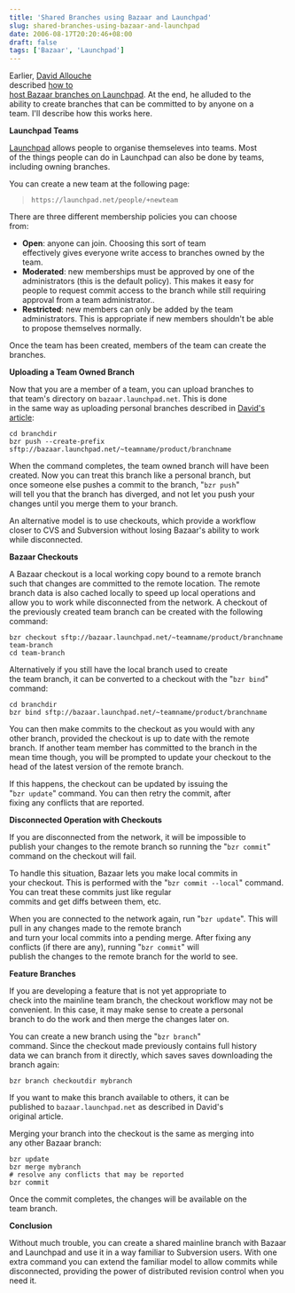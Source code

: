 ```yaml
---
title: 'Shared Branches using Bazaar and Launchpad'
slug: shared-branches-using-bazaar-and-launchpad
date: 2006-08-17T20:20:46+08:00
draft: false
tags: ['Bazaar', 'Launchpad']
---
```


Earlier, [David Allouche](http://ddaa.net/blog/)\
described [how to\
host Bazaar branches on
Launchpad](http://ddaa.net/blog/launchpad/bzr-hosting). At the end, he
alluded to the\
ability to create branches that can be committed to by anyone on a\
team. I\'ll describe how this works here.

**Launchpad Teams**

[Launchpad](https://launchpad.net/) allows people to organise
themseleves into teams. Most\
of the things people can do in Launchpad can also be done by teams,\
including owning branches.

You can create a new team at the following page:

> `https://launchpad.net/people/+newteam`

There are three different membership policies you can choose\
from:

-   **Open**: anyone can join. Choosing this sort of team\
    effectively gives everyone write access to branches owned by the\
    team.
-   **Moderated**: new memberships must be approved by one of the\
    administrators (this is the default policy). This makes it easy for\
    people to request commit access to the branch while still requiring\
    approval from a team administrator..
-   **Restricted**: new members can only be added by the team\
    administrators. This is appropriate if new members shouldn\'t be
    able\
    to propose themselves normally.

Once the team has been created, members of the team can create the\
branches.

**Uploading a Team Owned Branch**

Now that you are a member of a team, you can upload branches to\
that team\'s directory on `bazaar.launchpad.net`. This is done\
in the same way as uploading personal branches described in [David\'s\
article](http://ddaa.net/blog/launchpad/bzr-hosting):

    cd branchdir
    bzr push --create-prefix sftp://bazaar.launchpad.net/~teamname/product/branchname

When the command completes, the team owned branch will have been\
created. Now you can treat this branch like a personal branch, but\
once someone else pushes a commit to the branch, \"`bzr push`\"\
will tell you that the branch has diverged, and not let you push your\
changes until you merge them to your branch.

An alternative model is to use checkouts, which provide a workflow\
closer to CVS and Subversion without losing Bazaar\'s ability to work\
while disconnected.

**Bazaar Checkouts**

A Bazaar checkout is a local working copy bound to a remote branch\
such that changes are committed to the remote location. The remote\
branch data is also cached locally to speed up local operations and\
allow you to work while disconnected from the network. A checkout of\
the previously created team branch can be created with the following\
command:

    bzr checkout sftp://bazaar.launchpad.net/~teamname/product/branchname team-branch
    cd team-branch

Alternatively if you still have the local branch used to create\
the team branch, it can be converted to a checkout with the
\"`bzr bind`\" command:

    cd branchdir
    bzr bind sftp://bazaar.launchpad.net/~teamname/product/branchname

You can then make commits to the checkout as you would with any\
other branch, provided the checkout is up to date with the remote\
branch. If another team member has committed to the branch in the\
mean time though, you will be prompted to update your checkout to the\
head of the latest version of the remote branch.

If this happens, the checkout can be updated by issuing the\
\"`bzr update`\" command. You can then retry the commit, after\
fixing any conflicts that are reported.

**Disconnected Operation with Checkouts**

If you are disconnected from the network, it will be impossible to\
publish your changes to the remote branch so running the
\"`bzr commit`\" command on the checkout will fail.

To handle this situation, Bazaar lets you make local commits in\
your checkout. This is performed with the \"`bzr commit --local`\"
command. You can treat these commits just like regular\
commits and get diffs between them, etc.

When you are connected to the network again, run \"`bzr update`\". This
will pull in any changes made to the remote branch\
and turn your local commits into a pending merge. After fixing any\
conflicts (if there are any), running \"`bzr commit`\" will\
publish the changes to the remote branch for the world to see.

**Feature Branches**

If you are developing a feature that is not yet appropriate to\
check into the mainline team branch, the checkout workflow may not be\
convenient. In this case, it may make sense to create a personal\
branch to do the work and then merge the changes later on.

You can create a new branch using the \"`bzr branch`\"\
command. Since the checkout made previously contains full history\
data we can branch from it directly, which saves saves downloading the\
branch again:

    bzr branch checkoutdir mybranch

If you want to make this branch available to others, it can be\
published to `bazaar.launchpad.net` as described in David\'s\
original article.

Merging your branch into the checkout is the same as merging into\
any other Bazaar branch:

    bzr update
    bzr merge mybranch
    # resolve any conflicts that may be reported
    bzr commit

Once the commit completes, the changes will be available on the\
team branch.

**Conclusion**

Without much trouble, you can create a shared mainline branch with
Bazaar and Launchpad and use it in a way familiar to Subversion users.
With one extra command you can extend the familiar model to allow
commits while disconnected, providing the power of distributed revision
control when you need it.
